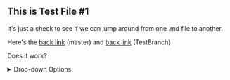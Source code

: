 ## This is Test File #1

It's just a check to see if we can jump around from one .md file to another.

Here's the [back link](../../) (master) and [back link](../../tree/TestBranch) (TestBranch)

Does it work?

<details>
<summary>Drop-down Options</summary>
  This is a dropdown with text!
  - Let's see what we can put in here?
  - Mixed text and lists?
  
  A blank line?
  
  How about a [Link](../../) back to the main page?
  > somebody's quote
  >       `-` Somebody
</details>

